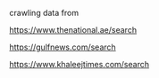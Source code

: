 crawling data from 

https://www.thenational.ae/search

https://gulfnews.com/search

https://www.khaleejtimes.com/search
